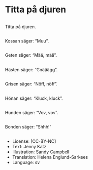 # Titta på djuren

##
Titta på djuren.

##
Kossan säger: “Muu”.

##
Geten säger: “Mää, mää”.

##
Hästen säger: “Gnääägg”.

##
Grisen säger: “Nöff, nöff”.

##
Hönan säger: “Kluck, kluck”.

##
Hunden säger: “Vov, vov”.

##
Bonden säger: “Shhh!”

##
* License: [CC-BY-NC]
* Text: Jenny Katz
* Illustration: Sandy Campbell
* Translation: Helena Englund-Sarkees
* Language: sv
